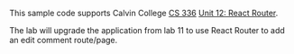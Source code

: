 This sample code supports Calvin College
[CS 336](https://cs.calvin.edu/courses/cs/336/kvlinden)
[Unit 12: React Router](https://cs.calvin.edu/courses/cs/336/kvlinden/12router/index.html).

The lab will upgrade the application from lab 11 to use React Router to add
an edit comment route/page.
